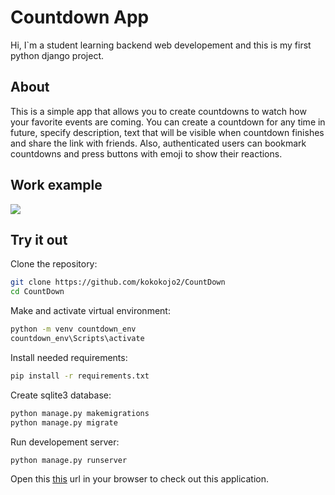 # Countdown App
Hi, I`m a student learning backend web developement and this is my first python django project.
## About
This is a simple app that allows you to create countdowns to watch how your favorite events are coming. You can create a countdown for any time in future, specify description, text that will be visible when countdown finishes and share the link with friends. Also, authenticated users can bookmark countdowns and press buttons with emoji to show their reactions.
## Work example
![](https://i.imgur.com/HFOdCLY.gif)

## Try it out
Clone the repository:
```bash
git clone https://github.com/kokokojo2/CountDown
cd CountDown
```
Make and activate virtual environment:
```bash
python -m venv countdown_env
countdown_env\Scripts\activate
```
Install needed requirements:
```bash
pip install -r requirements.txt
```
Create sqlite3 database:
```bash
python manage.py makemigrations
python manage.py migrate
```
Run developement server:
```bash
python manage.py runserver
```
Open this [this](http://127.0.0.1:8000/) url in your browser to check out this application.
